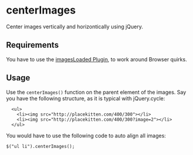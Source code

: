 centerImages
============

Center images vertically and horizontically using jQuery.

## Requirements

You have to use the [imagesLoaded Plugin](https://github.com/desandro/imagesloaded), to work around Browser quirks.

## Usage

Use the ```centerImages()``` function on the parent element of the images. Say you have the following structure, as it is typical with jQuery.cycle:

```
  <ul>
    <li><img src="http://placekitten.com/400/300"></li>
    <li><img src="http://placekitten.com/400/300?image=2"></li>
  </ul>
```

You would have to use the following code to auto align all images:

```
$("ul li").centerImages();
```